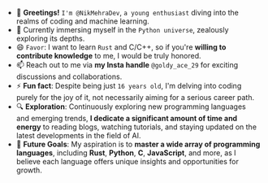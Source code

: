 
- 👋 **Greetings!** `I'm @NikMehraDev`, `a young enthusiast` diving into the realms of coding and machine learning.
- 🌱 Currently immersing myself in the `Python universe`, zealously exploring its depths.
- 😄 `Favor`: I want to learn `Rust` and C/C++, so if you're **willing to contribute knowledge** to me, I would be truly honored.
- 📫 Reach out to me via **my Insta handle** `@goldy_ace_29` for exciting discussions and collaborations.
- ⚡ **Fun fact**: Despite being just `16 years old`, I'm delving into coding purely for the joy of it, not necessarily aiming for a serious career path.
- 🔍 **Exploration**: Continuously exploring new programming languages and emerging trends, **I dedicate a significant amount of time and energy** to reading blogs, watching   tutorials, and staying updated on the latest developments in the field of AI.
- 🚀 **Future Goals**: My aspiration is to **master a wide array of programming languages**, including **Rust**, **Python**, **C**, **JavaScript**, and more, as I believe each language offers unique insights and opportunities for growth.
